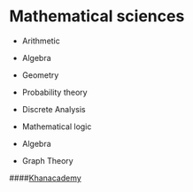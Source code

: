 # Mathematical sciences
- Arithmetic
- Algebra
- Geometry
  
- Probability theory
- Discrete Analysis
- Mathematical logic
- Algebra
- Graph Theory

####[Khanacademy](https://en.khanacademy.org/profile/kaid_1119124483234727248154955/courses)
